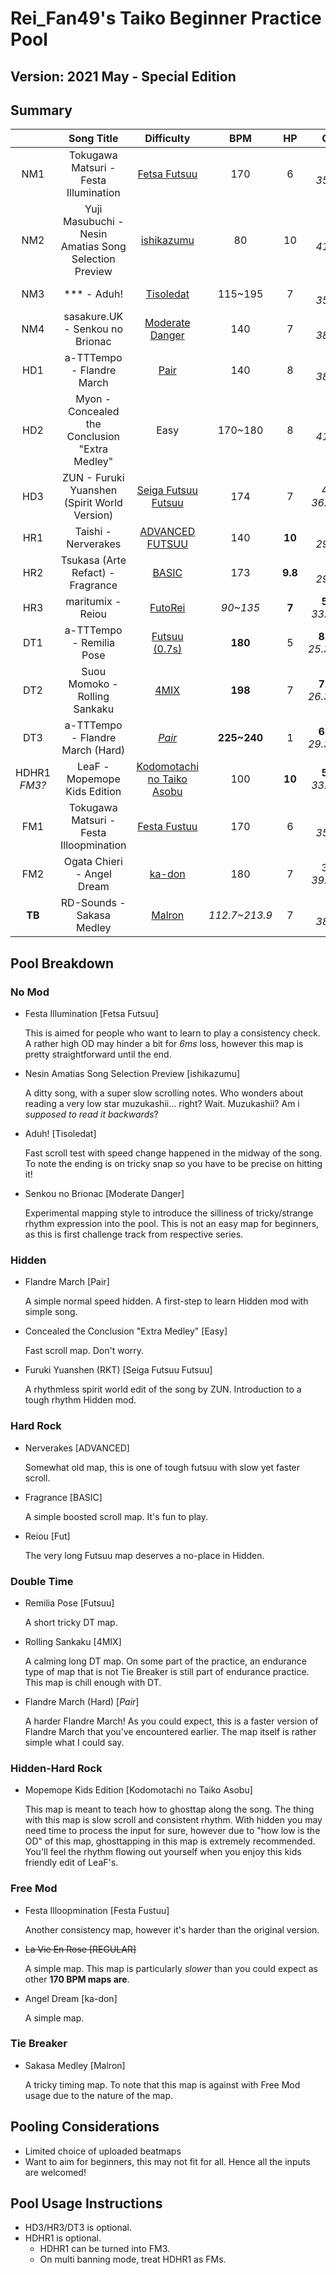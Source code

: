 # Rei_Fan49's Taiko Beginner Practice Pool

## Version: 2021 May - Special Edition

## Summary

|   | Song Title | Difficulty | BPM | HP | OD | SD | Count | Length |
|:-:|:-:|:-:|:-:|:-:|:-:|:-:|:-:|:-:|
| NM1 | Tokugawa Matsuri - Festa Illumination | [Fetsa Futsuu](https://osu.ppy.sh/b/2628312?m=1) | 170 | 6 | 5<br>*35ms* | 5<br>*x5* | 391 | 188 |
| NM2 | Yuji Masubuchi -  Nesin Amatias Song Selection Preview | [ishikazumu](https://osu.ppy.sh/b/2797460?m=1) | 80 | 10 | 3<br>*41ms* | 3<br>*x4.2* | 125 | 79 |
| NM3 | \*\*\* - Aduh! | [Tisoledat](https://osu.ppy.sh/b/2706332?m=1) | 115~195 | 7 | 5<br>*35ms* | 5<br>*x5* | 447 | 178 |
| NM4 | sasakure.UK - Senkou no Brionac | [Moderate Danger](https://osu.ppy.sh/b/2843669?m=1) | 140 | 7 | 4<br>*38ms* | 4<br>*x4.6* | 391 | 145 |
| HD1 | a-TTTempo - Flandre March | [Pair](https://osu.ppy.sh/b/242445?m=1) | 140 | 8 | 4<br>*38ms* | 4<br>*x4.6* | 174 | 97 |
| HD2 | Myon - Concealed the Conclusion "Extra Medley" | Easy | 170~180 | 8 | 3<br>*41ms* | 3<br>*x4.2* | 250 | 185 |
| HD3 | ZUN - Furuki Yuanshen (Spirit World Version) | [Seiga Futsuu Futsuu](https://osu.ppy.sh/b/2877160?m=1) | 174 | 7 | 4.5<br>*36.5ms* | 4.5<br>*x4.8* | 190 | 100 |
| HR1 | Taishi - Nerverakes | [ADVANCED FUTSUU](https://osu.ppy.sh/b/2666644?m=1) | 140 | **10** | **7**<br>*29ms* | **7**<br>*x6.0* | 224 | 79 |
| HR2 | Tsukasa (Arte Refact) - Fragrance | [BASIC](https://osu.ppy.sh/b/2908362?m=1) | 173 | **9.8** | **7**<br>*29ms* | **7**<br>*x6.0* | 129 | 65 |
| HR3 | maritumix - Reiou | [FutoRei](https://osu.ppy.sh/b/201398?m=1) | *90~135* | **7** | **5.6**<br>*33.2ms* | **5.6**<br>*x5.3* | 437 | 262 |
| DT1 | a-TTTempo - Remilia Pose | [Futsuu (0.7s)](https://osu.ppy.sh/b/2104528?m=1) | **180** | 5 | **8.22**<br>*25.33ms* | **1.125**<br>*x3.45* | 120 | **54** |
| DT2 | Suou Momoko - Rolling Sankaku | [4MIX](https://osu.ppy.sh/b/2857467?m=1) | **198** | 7 | **7.88**<br>*26.33ms* | **0.75**<br>*x3.3* | 288 | **164** |
| DT3 | a-TTTempo - Flandre March (Hard) | *[Pair](https://osu.ppy.sh/b/189884?m=1)* | **225~240** | 1 | **6.88**<br>*29.33ms* | **-0.375**<br>*x2.85* | 151 | **59** |
| HDHR1<br>*FM3?* | LeaF - Mopemope Kids Edition | [Kodomotachi no Taiko Asobu](https://osu.ppy.sh/b/2724781?m=1) | 100 | **10** | **5.6**<br>*33.2ms* | **5.6**<br>*x5.3* | 179 | 110 |
| FM1 | Tokugawa Matsuri - Festa Illoopmination | [Festa Fustuu](https://osu.ppy.sh/b/2628304?m=1) | 170 | 6 | 5<br>*35ms* | 5<br>*x5* | 496 | 189 | 
| FM2 | Ogata Chieri - Angel Dream | [ka-don](https://osu.ppy.sh/b/2894093?m=1) | 180 | 7 | 3.6<br>*39.2ms* | 3.6<br>*x4.44* | 260 | 140 |
| **TB** | RD-Sounds - Sakasa Medley | [Malron](https://osu.ppy.sh/b/2796735?m=1) | *112.7~213.9* | 7 | 4<br>*38ms* | 4<br>*x4.6* | 385 | 172 |

## Pool Breakdown

### No Mod

- Festa Illumination [Fetsa Futsuu]

  This is aimed for people who want to learn to play a consistency check. A rather high OD may hinder a bit for *6ms* loss, however this map is pretty straightforward until the end.

- Nesin Amatias Song Selection Preview [ishikazumu]

  A ditty song, with a super slow scrolling notes. Who wonders about reading a very low star muzukashii... right? Wait. Muzukashii? Am i *supposed to read it backwards*?

- Aduh! [Tisoledat]

  Fast scroll test with speed change happened in the midway of the song. To note the ending is on tricky snap so you have to be precise on hitting it!

- Senkou no Brionac [Moderate Danger]

  Experimental mapping style to introduce the silliness of tricky/strange rhythm expression into the pool. This is not an easy map for beginners, as this is first challenge track from respective series.

### Hidden

- Flandre March [Pair]

  A simple normal speed hidden. A first-step to learn Hidden mod with simple song.
  
- Concealed the Conclusion "Extra Medley" [Easy]

  Fast scroll map. Don't worry.

- Furuki Yuanshen (RKT) [Seiga Futsuu Futsuu]

  A rhythmless spirit world edit of the song by ZUN. Introduction to a tough rhythm Hidden mod.

### Hard Rock

- Nerverakes [ADVANCED]

  Somewhat old map, this is one of tough futsuu with slow yet faster scroll.

- Fragrance [BASIC]

  A simple boosted scroll map. It's fun to play.

- Reiou [Fut]
  
  The very long Futsuu map deserves a no-place in Hidden.
 
### Double Time

- Remilia Pose [Futsuu]

  A short tricky DT map.

- Rolling Sankaku [4MIX]

  A calming long DT map. On some part of the practice, an endurance type of map that is not Tie Breaker is still part of endurance practice. This map is chill enough with DT.

- Flandre March (Hard) [*Pair*]

  A harder Flandre March! As you could expect, this is a faster version of Flandre March that you've encountered earlier. The map itself is rather simple what I could say.

### Hidden-Hard Rock

- Mopemope Kids Edition [Kodomotachi no Taiko Asobu]

  This map is meant to teach how to ghosttap along the song. The thing with this map is slow scroll and consistent rhythm. With hidden you may need time to process the input for sure, however due to "how low is the OD" of this map, ghosttapping in this map is extremely recommended. You'll feel the rhythm flowing out yourself when you enjoy this kids friendly edit of LeaF's.
  
### Free Mod

- Festa Illoopmination [Festa Fustuu]

  Another consistency map, however it's harder than the original version.

- ~~La Vie En Rose [REGULAR]~~

  A simple map. This map is particularly *slower* than you could expect as other **170 BPM maps are**.

- Angel Dream [ka-don]

  A simple map.

### Tie Breaker

- Sakasa Medley [Malron]

  A tricky timing map. To note that this map is against with Free Mod usage due to the nature of the map.

## Pooling Considerations

- Limited choice of uploaded beatmaps
- Want to aim for beginners, this may not fit for all. Hence all the inputs are welcomed!

## Pool Usage Instructions

- HD3/HR3/DT3 is optional.
- HDHR1 is optional.
  - HDHR1 can be turned into FM3.
  - On multi banning mode, treat HDHR1 as FMs.